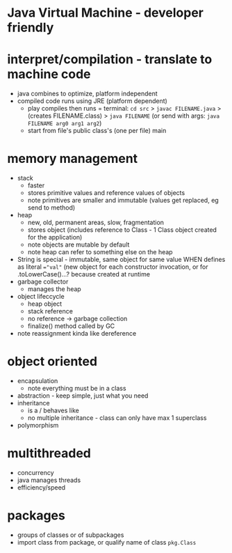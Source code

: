 # Java Virtual Machine - developer friendly
# interpret/compilation - translate to machine code
* java combines to optimize, platform independent
* compiled code runs using JRE (platform dependent)
  * play compiles then runs = terminal: `cd src` > `javac FILENAME.java` > (creates FILENAME.class) > `java FILENAME` (or send with args: `java FILENAME arg0 arg1 arg2`)
  * start from file's public class's (one per file) main
# memory management
* stack
  * faster
  * stores primitive values and reference values of objects
  * note primitives are smaller and immutable (values get replaced, eg send to method)
* heap
  * new, old, permanent areas, slow, fragmentation
  * stores object (includes reference to Class - 1 Class object created for the application)
  * note objects are mutable by default
  * note heap can refer to something else on the heap
* String is special - immutable, same object for same value WHEN defines as literal `="val"` (new object for each constructor invocation, or for .toLowerCase()...? because created at runtime
* garbage collector
  * manages the heap
* object lifeccycle
  * heap object
  * stack reference
  * no reference -> garbage collection
  * finalize() method called by GC
* note reassignment kinda like dereference
# object oriented
* encapsulation
  * note everything must be in a class 
* abstraction - keep simple, just what you need
* inheritance
  * is a / behaves like
  * no multiple inheritance - class can only have max 1 superclass
* polymorphism
# multithreaded
* concurrency
* java manages threads
* efficiency/speed
# packages
* groups of classes or of subpackages
* import class from package, or qualify name of class `pkg.Class`
